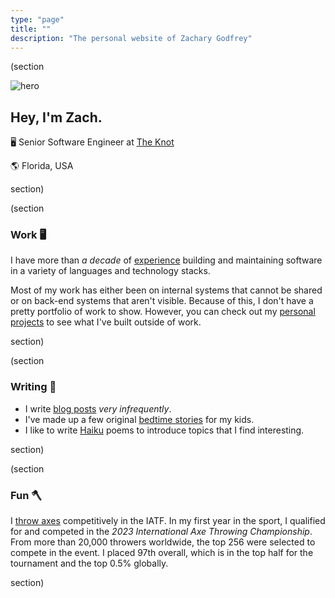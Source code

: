 ```yaml
---
type: "page"
title: ""
description: "The personal website of Zachary Godfrey"
---
```


(section

![hero](data:image/png;base64,{{>hero}})

## Hey, I'm Zach.

:desktop_computer: Senior Software Engineer at [The Knot](https://theknot.com)

:earth_americas: Florida, USA

section)

(section

### Work :desktop_computer:

I have more than *a decade* of [experience](/work) building and maintaining software in a variety of languages and technology stacks.

Most of my work has either been on internal systems that cannot be shared or on back-end systems that aren't visible. Because of this, I don't have a pretty portfolio of work to show. However, you can check out my [personal projects](/projects) to see what I've built outside of work.

section)

(section

### Writing :speech_balloon:

- I write [blog posts](/blog) *very infrequently*.
- I've made up a few original [bedtime stories](/bedtime-stories) for my kids.
- I like to write [Haiku](/haiku) poems to introduce topics that I find interesting.

section)

(section

### Fun :axe:

I [throw axes](https://axescores.com/player/1207260) competitively in the IATF. In my first year in the sport, I qualified for and competed in the *2023 International Axe Throwing Championship*. From more than 20,000 throwers worldwide, the top 256 were selected to compete in the event. I placed 97th overall, which is in the top half for the tournament and the top 0.5% globally.

section)
